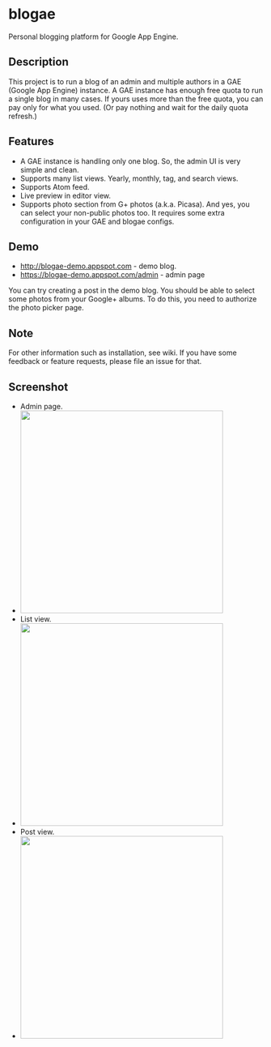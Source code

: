 blogae
======
Personal blogging platform for Google App Engine.


Description
-----------
This project is to run a blog of an admin and multiple authors in a GAE (Google App Engine) instance. A GAE instance has enough free quota to run a single blog in many cases. If yours uses more than the free quota, you can pay only for what you used. (Or pay nothing and wait for the daily quota refresh.)


Features
--------

 * A GAE instance is handling only one blog. So, the admin UI is very simple and clean.
 * Supports many list views. Yearly, monthly, tag, and search views.
 * Supports Atom feed.
 * Live preview in editor view.
 * Supports photo section from G+ photos (a.k.a. Picasa). And yes, you can select your non-public photos too. It requires some extra configuration in your GAE and blogae configs.


Demo
----

 * http://blogae-demo.appspot.com - demo blog.
 * https://blogae-demo.appspot.com/admin - admin page

You can try creating a post in the demo blog. You should be able to select some photos from your Google+ albums. To do this, you need to authorize the photo picker page.


Note
----
For other information such as installation, see wiki. If you have some feedback or feature requests, please file an issue for that.


Screenshot
----------

 * Admin page.
  * <img src="https://lh5.googleusercontent.com/-uFZfQCbyJKw/UqK_PPBJydI/AAAAAAAC4Ts/Rr4nPtUB7mU/w2056-h1460-no/blogae_admin.png" width="400">
 * List view.
  * <img src="https://lh3.googleusercontent.com/-eI4kIOtsHRs/UqK_QPBvZvI/AAAAAAAC4T0/RkKi7X3ynfk/w1800-h1626-no/blogae_list.png" width="400">
 * Post view.
  * <img src="https://lh3.googleusercontent.com/-q4JoUJ6EohA/UqK_PGYig8I/AAAAAAAC4To/Ve0Eet7BD3M/w1528-h1626-no/blogae_post.png" width="400">
